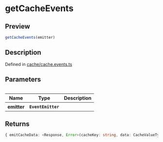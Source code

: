 
      
# getCacheEvents

<div class="api-docs__section" data-reactroot="">

## Preview

</div><div class="api-docs__preview fn" data-reactroot="">

```ts
getCacheEvents(emitter)
```

</div><div class="api-docs__section" data-reactroot="">

## Description

</div><div class="api-docs__description" data-reactroot=""><span class="api-docs__do-not-parse">



</span></div><div class="api-docs__definition" data-reactroot="">

Defined in [cache/cache.events.ts](https://github.com/BetterTyped/hyper-fetch/blob/089b54eb/packages/core/src/cache/cache.events.ts#L6)

</div><div class="api-docs__section" data-reactroot="">

## Parameters

</div><div class="api-docs__parameters" data-reactroot=""><table>

<table><thead><tr><th>Name</th><th>Type</th><th>Description</th></tr></thead><tbody><tr><th>emitter</th><th><code><span class="api-type__type ">EventEmitter</span></code></th><th><div class="api-docs__description"><span class="api-docs__do-not-parse">



</span></div></th></tr></tbody></table>

</table></div><div class="api-docs__section" data-reactroot="">

## Returns

</div><div class="api-docs__returns" data-reactroot="">

```ts
{ emitCacheData: <Response, Error>(cacheKey: string, data: CacheValueType<Response, Error>) => void; emitRevalidation: (cacheKey: string) => void; onData: <Response, Error>(cacheKey: string, callback: (data: CacheValueType<Response, Error>) => void) => VoidFunction; onRevalidate: (cacheKey: string, callback: () => void) => VoidFunction }
```

</div>